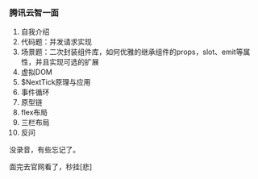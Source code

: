 ### 腾讯云智一面

1. 自我介绍
2. 代码题：并发请求实现
3. 场景题：二次封装组件库，如何优雅的继承组件的props，slot、emit等属性，并且实现可选的扩展
4. 虚拟DOM
5. $NextTick原理与应用
6. 事件循环
7. 原型链
8. flex布局
9. 三栏布局
10. 反问



没录音，有些忘记了。

面完去官网看了，秒挂[悲]

